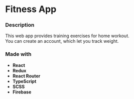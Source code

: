 
# Fitness App

### Description

This web app provides training exercises for home workout.\
You can create an account, which let you track weight.

### Made with
- **React**
- **Redux**
- **React Router**
- **TypeScript**
- **SCSS**
- **Firebase**
